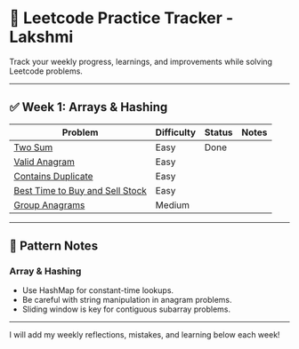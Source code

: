 
# 🧠 Leetcode Practice Tracker - Lakshmi

Track your weekly progress, learnings, and improvements while solving Leetcode problems.

---

## ✅ Week 1: Arrays & Hashing

| Problem | Difficulty | Status | Notes |
|---------|------------|--------|-------|
| [Two Sum](https://leetcode.com/problems/two-sum/) | Easy | Done |  |
| [Valid Anagram](https://leetcode.com/problems/valid-anagram/) | Easy |  |  |
| [Contains Duplicate](https://leetcode.com/problems/contains-duplicate/) | Easy |  |  |
| [Best Time to Buy and Sell Stock](https://leetcode.com/problems/best-time-to-buy-and-sell-stock/) | Easy |  |  |
| [Group Anagrams](https://leetcode.com/problems/group-anagrams/) | Medium |  |  |

---

## 🧩 Pattern Notes

### Array & Hashing
- Use HashMap for constant-time lookups.
- Be careful with string manipulation in anagram problems.
- Sliding window is key for contiguous subarray problems.

---

I will add my weekly reflections, mistakes, and learning below each week!

